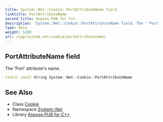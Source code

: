 ```yaml
---
title: System::Net::Cookie::PortAttributeName field
linktitle: PortAttributeName
second_title: Aspose.PUB for C++
description: 'System::Net::Cookie::PortAttributeName field. The ''Port'' attribute''s name in C++.'
type: docs
weight: 5200
url: /cpp/system.net/cookie/portattributename/
---
```

## PortAttributeName field


The 'Port' attribute's name.

```cpp
static const String System::Net::Cookie::PortAttributeName
```

## See Also

* Class [Cookie](../)
* Namespace [System::Net](../../)
* Library [Aspose.PUB for C++](../../../)
